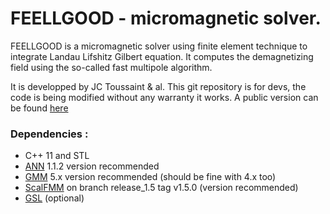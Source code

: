 # FEELLGOOD - micromagnetic solver.

FEELLGOOD is a micromagnetic solver using finite element technique to integrate Landau Lifshitz Gilbert equation. It computes the demagnetizing field using the so-called fast multipole algorithm.

It is developped by JC Toussaint & al.
This git repository is for devs, the code is being modified without any warranty it works. A public version can be found [here][]  

### Dependencies :
* C++ 11 and STL
* [ANN][] 1.1.2 version recommended
* [GMM][] 5.x version recommended (should be fine with 4.x too)
* [ScalFMM][] on branch release_1.5 tag v1.5.0 (version recommended)
* [GSL][] (optional)

[here]: http://feellgood.neel.cnrs.fr/
[ANN]: https://www.cs.umd.edu/~mount/ANN/
[GMM]: http://www.getfem.org/gmm/
[ScalFMM]: https://gitlab.inria.fr/solverstack/ScalFMM/
[GSL]: https://www.gnu.org/software/gsl/
